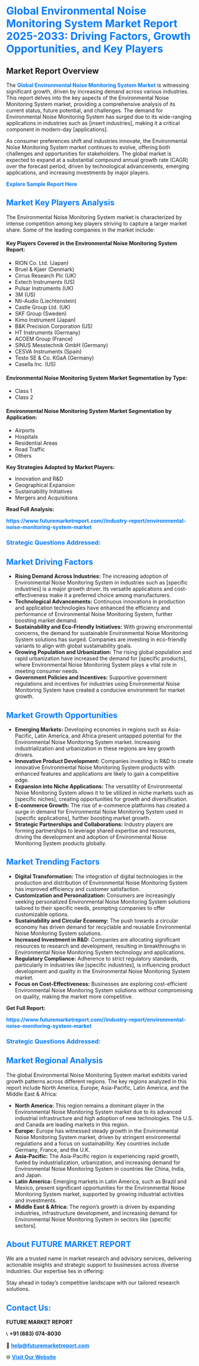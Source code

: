 <h1 style="color: #007BFF;">Global Environmental Noise Monitoring System Market Report 2025-2033: Driving Factors, Growth Opportunities, and Key Players</h1>

<section id="overview">
<h2>Market Report Overview</h2>
<p>The <a href="https://www.futuremarketreport.com//industry-report/environmental-noise-monitoring-system-market" style="color: #007BFF; text-decoration: none;"><strong>Global Environmental Noise Monitoring System Market</strong></a> is witnessing significant growth, driven by increasing demand across various industries. This report delves into the key aspects of the Environmental Noise Monitoring System market, providing a comprehensive analysis of its current status, future potential, and challenges. The demand for Environmental Noise Monitoring System has surged due to its wide-ranging applications in industries such as [insert industries], making it a critical component in modern-day [applications].</p>
<p>As consumer preferences shift and industries innovate, the Environmental Noise Monitoring System market continues to evolve, offering both challenges and opportunities for stakeholders. The global market is expected to expand at a substantial compound annual growth rate (CAGR) over the forecast period, driven by technological advancements, emerging applications, and increasing investments by major players.</p>
</section>

<section id="overview">
<p><a href="https://www.futuremarketreport.com//request-sample/reportId=87865" style="color: #007BFF; text-decoration: none;"><strong>Explore Sample Report Here</strong></a></p>
</section>

<section id="key-players">
<h2 style="color: #007BFF;">Market Key Players Analysis</h2>
<p>The Environmental Noise Monitoring System market is characterized by intense competition among key players striving to capture a larger market share. Some of the leading companies in the market include:</p>
<h4>Key Players Covered in the Environmental Noise Monitoring System Report:</h4>
<ul><li>RION Co. Ltd. (Japan)</li><li>Bruel &amp; Kjaer (Denmark)</li><li>Cirrus Research Plc (UK)</li><li>Extech Instruments (US)</li><li>Pulsar Instruments (UK)</li><li>3M (US)</li><li>Nti-Audio (Liechtenstein)</li><li>Castle Group Ltd. (UK)</li><li>SKF Group (Sweden)</li><li>Kimo Instrument (Japan)</li><li>B&amp;K Precision Corporation (US)</li><li>HT Instruments (Germany)</li><li>ACOEM Group (France)</li><li>SINUS Messtechnik GmbH (Germany)</li><li>CESVA Instruments (Spain)</li><li>Testo SE &amp; Co. KGaA (Germany)</li><li>Casella Inc. (US)</li></ul>
<h4>Environmental Noise Monitoring System Market Segmentation by Type:</h4>
<ul><li>Class 1</li><li>Class 2</li></ul>

<h4>Environmental Noise Monitoring System Market Segmentation by Application:</h4>
<ul><li>Airports</li><li>Hospitals</li><li>Residential Areas</li><li>Road Traffic</li><li>Others</li></ul>
<p><strong>Key Strategies Adopted by Market Players:</strong></p>
<ul>
<li>Innovation and R&D</li>
<li>Geographical Expansion</li>
<li>Sustainability Initiatives</li>
<li>Mergers and Acquisitions</li>
</ul>
</section>

<section>
<p><strong>Read Full Analysis: </strong></p><a href="https://www.futuremarketreport.com//industry-report/environmental-noise-monitoring-system-market" style="color: #007BFF; text-decoration: none;"><strong>https://www.futuremarketreport.com//industry-report/environmental-noise-monitoring-system-market</strong></a>
<h3 style="color: #007BFF;">Strategic Questions Addressed:</h3>
</section>

<section id="driving-factors">
<h2 style="color: #007BFF;">Market Driving Factors</h2>
<ul>
<li><strong>Rising Demand Across Industries:</strong> The increasing adoption of Environmental Noise Monitoring System in industries such as [specific industries] is a major growth driver. Its versatile applications and cost-effectiveness make it a preferred choice among manufacturers.</li>
<li><strong>Technological Advancements:</strong> Continuous innovations in production and application technologies have enhanced the efficiency and performance of Environmental Noise Monitoring System, further boosting market demand.</li>
<li><strong>Sustainability and Eco-Friendly Initiatives:</strong> With growing environmental concerns, the demand for sustainable Environmental Noise Monitoring System solutions has surged. Companies are investing in eco-friendly variants to align with global sustainability goals.</li>
<li><strong>Growing Population and Urbanization:</strong> The rising global population and rapid urbanization have increased the demand for [specific products], where Environmental Noise Monitoring System plays a vital role in meeting consumer needs.</li>
<li><strong>Government Policies and Incentives:</strong> Supportive government regulations and incentives for industries using Environmental Noise Monitoring System have created a conducive environment for market growth.</li>
</ul>
</section>

<section id="growth-opportunities">
<h2 style="color: #007BFF;">Market Growth Opportunities</h2>
<ul>
<li><strong>Emerging Markets:</strong> Developing economies in regions such as Asia-Pacific, Latin America, and Africa present untapped potential for the Environmental Noise Monitoring System market. Increasing industrialization and urbanization in these regions are key growth drivers.</li>
<li><strong>Innovative Product Development:</strong> Companies investing in R&D to create innovative Environmental Noise Monitoring System products with enhanced features and applications are likely to gain a competitive edge.</li>
<li><strong>Expansion into Niche Applications:</strong> The versatility of Environmental Noise Monitoring System allows it to be utilized in niche markets such as [specific niches], creating opportunities for growth and diversification.</li>
<li><strong>E-commerce Growth:</strong> The rise of e-commerce platforms has created a surge in demand for Environmental Noise Monitoring System used in [specific applications], further boosting market growth.</li>
<li><strong>Strategic Partnerships and Collaborations:</strong> Industry players are forming partnerships to leverage shared expertise and resources, driving the development and adoption of Environmental Noise Monitoring System products globally.</li>
</ul>
</section>

<section id="trending-factors">
<h2 style="color: #007BFF;">Market Trending Factors</h2>
<ul>
<li><strong>Digital Transformation:</strong> The integration of digital technologies in the production and distribution of Environmental Noise Monitoring System has improved efficiency and customer satisfaction.</li>
<li><strong>Customization and Personalization:</strong> Consumers are increasingly seeking personalized Environmental Noise Monitoring System solutions tailored to their specific needs, prompting companies to offer customizable options.</li>
<li><strong>Sustainability and Circular Economy:</strong> The push towards a circular economy has driven demand for recyclable and reusable Environmental Noise Monitoring System solutions.</li>
<li><strong>Increased Investment in R&D:</strong> Companies are allocating significant resources to research and development, resulting in breakthroughs in Environmental Noise Monitoring System technology and applications.</li>
<li><strong>Regulatory Compliance:</strong> Adherence to strict regulatory standards, particularly in industries like [specific industries], is influencing product development and quality in the Environmental Noise Monitoring System market.</li>
<li><strong>Focus on Cost-Effectiveness:</strong> Businesses are exploring cost-efficient Environmental Noise Monitoring System solutions without compromising on quality, making the market more competitive.</li>
</ul>
</section>

<section>
<p><strong>Get Full Report: </strong></p><a href="https://www.futuremarketreport.com//industry-report/environmental-noise-monitoring-system-market" style="color: #007BFF; text-decoration: none;"><strong>https://www.futuremarketreport.com//industry-report/environmental-noise-monitoring-system-market</strong></a>
<h3 style="color: #007BFF;">Strategic Questions Addressed:</h3>
</section>


<section id="regional-analysis">
<h2 style="color: #007BFF;">Market Regional Analysis</h2>
<p>The global Environmental Noise Monitoring System market exhibits varied growth patterns across different regions. The key regions analyzed in this report include North America, Europe, Asia-Pacific, Latin America, and the Middle East & Africa:</p>
<ul>
<li><strong>North America:</strong> This region remains a dominant player in the Environmental Noise Monitoring System market due to its advanced industrial infrastructure and high adoption of new technologies. The U.S. and Canada are leading markets in this region.</li>
<li><strong>Europe:</strong> Europe has witnessed steady growth in the Environmental Noise Monitoring System market, driven by stringent environmental regulations and a focus on sustainability. Key countries include Germany, France, and the U.K.</li>
<li><strong>Asia-Pacific:</strong> The Asia-Pacific region is experiencing rapid growth, fueled by industrialization, urbanization, and increasing demand for Environmental Noise Monitoring System in countries like China, India, and Japan.</li>
<li><strong>Latin America:</strong> Emerging markets in Latin America, such as Brazil and Mexico, present significant opportunities for the Environmental Noise Monitoring System market, supported by growing industrial activities and investments.</li>
<li><strong>Middle East & Africa:</strong> The region’s growth is driven by expanding industries, infrastructure development, and increasing demand for Environmental Noise Monitoring System in sectors like [specific sectors].</li>
</ul>
</section>

<footer>
<h2 style="color: #007BFF;">About FUTURE MARKET REPORT</h2>
<p>We are a trusted name in market research and advisory services, delivering actionable insights and strategic support to businesses across diverse industries. Our expertise lies in offering:</p>

<p>Stay ahead in today’s competitive landscape with our tailored research solutions.</p>

<h2 style="color: #007BFF;">Contact Us:</h2>
<p><strong>FUTURE MARKET REPORT</strong></p>
<p>📞 <strong>+91 (883) 074-8030</strong></p>
<p>📧 <strong><a href="mailto:help@futuremarketreport.com" style="color: #007BFF;">help@futuremarketreport.com</a></strong></p>
<p>🌐 <strong><a href="https://www.futuremarketreport.com/" style="color: #007BFF;">Visit Our Website</a></strong></p>
</footer>